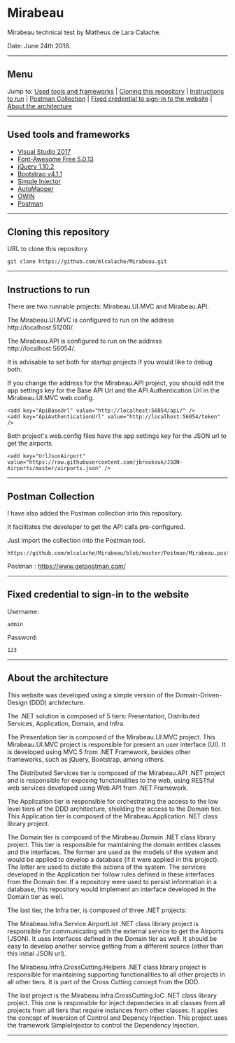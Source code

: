# Mirabeau

Mirabeau technical test by Matheus de Lara Calache.

Date: June 24th 2018.

------

## Menu

Jump to:
  [Used tools and frameworks](#used-tools-and-frameworks) |
  [Cloning this repository](#cloning-this-repository) |
  [Instructions to run](#instructions-to-run) |
  [Postman Collection](#postman-collection) |
  [Fixed credential to sign-in to the website](#fixed-credential-to-sign-in-to-the-website) |
  [About the architecture](#about-the-architecture)
  
------

## Used tools and frameworks
- [Visual Studio 2017](https://visualstudio.microsoft.com/)
- [Font-Awesome Free 5.0.13](https://fontawesome.com/)
- [jQuery 1.10.2](https://jquery.com/)
- [Bootstrap v4.1.1](https://getbootstrap.com/)
- [Simple Injector](https://simpleinjector.org/)
- [AutoMapper](https://automapper.org/)
- [OWIN](owin.org/)
- [Postman](https://www.getpostman.com/)

------

## Cloning this repository

URL to clone this repository.
```shell
git clone https://github.com/mlcalache/Mirabeau.git
```
-----

## Instructions to run

There are two runnable projects: Mirabeau.UI.MVC and Mirabeau.API.

The Mirabeau.UI.MVC is configured to run on the address http://localhost:51200/.

The Mirabeau.API is configured to run on the address http://localhost:56054/.

It is advisable to set both for startup projects if you would like to debug both.

If you change the address for the Mirabeau.API project, you should edit the app settings key for the Base API Url and the API Authentication Url in the Mirabeau.UI.MVC web.config.

```shell
<add key="ApiBaseUrl" value="http://localhost:56054/api/" />
<add key="ApiAuthenticationUrl" value="http://localhost:56054/token" />
```

Both project's web.config files have the app settings key for the JSON url to get the airports.

```shell
<add key="UrlJsonAirport" value="https://raw.githubusercontent.com/jbrooksuk/JSON-Airports/master/airports.json" />
```

-----

## Postman Collection

I have also added the Postman collection into this repository.

It facilitates the developer to get the API calls pre-configured.

Just import the collection into the Postman tool.

```shell
https://github.com/mlcalache/Mirabeau/blob/master/Postman/Mirabeau.postman_collection.json
```

Postman : https://www.getpostman.com/

-----

## Fixed credential to sign-in to the website

Username:
```shell
admin
```
Password:
```shell
123
```
-----

## About the architecture

This website was developed using a simple version of the Domain-Driven-Design (DDD) architecture.

The .NET solution is composed of 5 tiers: Presentation, Distributed Services, Application, Domain, and Infra.

The Presentation tier is composed of the Mirabeau.UI.MVC project. This Mirabeau.UI.MVC project is responsible for present an user interface (UI). It is developed using MVC 5 from .NET Framework, besides other frameworks, such as jQuery, Bootstrap, among others.

The Distributed Services tier is composed of the Mirabeau.API .NET project and is responsible for exposing functonalities to the web, using RESTful web services developed using Web.API from .NET Framework.

The Application tier is responsible for orchestrating the access to the low level tiers of the DDD architecture, shielding the access to the Domain tier. This Application tier is composed of the Mirabeau.Application .NET class library project.

The Domain tier is composed of the Mirabeau.Domain .NET class library project. This tier is responsible for maintaining the domain entities classes and the interfaces. The former are used as the models of the system and would be applied to develop a database (if it were applied in this project). The latter are used to dictate the actions of the system. The services developed in the Application tier follow rules defined in these interfaces from the Domain tier. If a repository were used to persist information in a database, this repository would implement an interface developed in the Domain tier as well.

The last tier, the Infra tier, is composed of three .NET projects:

The Mirabeau.Infra.Service.AirportList .NET class library project is responsible for communicating with the external service to get the Airports (JSON). It uses interfaces defined in the Domain tier as well. It should be easy to develop another service getting from a different source (other than this initial JSON url).

The Mirabeau.Infra.CrossCutting.Helpers .NET class library project is responsible for maintaining supporting functionalities to all other projects in all other tiers. It is part of the Cross Cutting concept from the DDD.

The last project is the Mirabeau.Infra.CrossCutting.IoC .NET class library project. This one is responsible for inject dependecies in all classes from all projects from all tiers that require instances from other classes. It applies the concept of Inversion of Control and Depency Injection. This project uses the framework SimpleInjector to control the Dependency Injection.


-----

